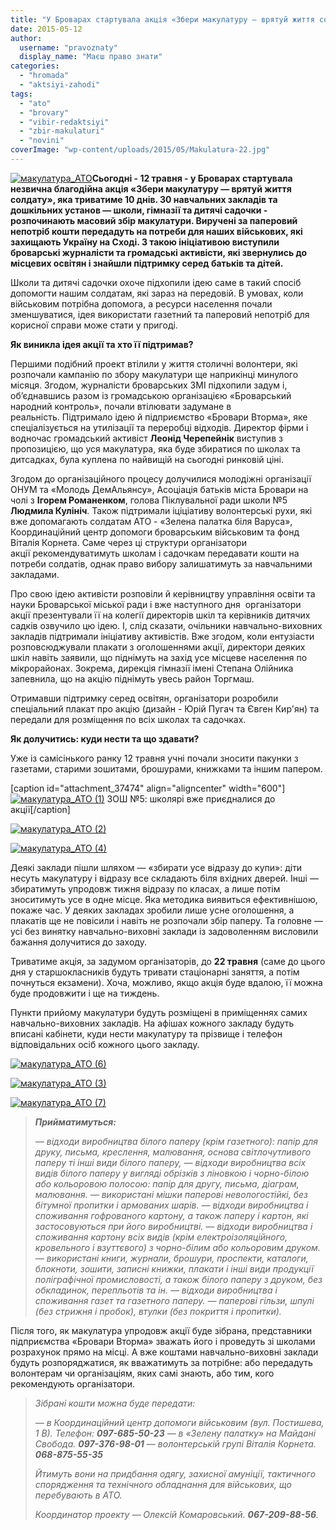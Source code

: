 ```yaml
---
title: "У Броварах стартувала акція «Збери макулатуру — врятуй життя солдату»"
date: 2015-05-12
author: 
  username: "pravoznaty"
  display_name: "Маєш право знати"
categories: 
  - "hromada"
  - "aktsiyi-zahodi"
tags: 
  - "ato"
  - "brovary"
  - "vibir-redaktsiyi"
  - "zbir-makulaturi"
  - "novini"
coverImage: "wp-content/uploads/2015/05/Makulatura-22.jpg"
---
```


[![макулатура_АТО](https://mpz.brovary.org/wp-content/uploads/2015/05/11258751_992044700836202_244131633_o.jpg)](https://mpz.brovary.org/wp-content/uploads/2015/05/11258751_992044700836202_244131633_o.jpg)**Сьогодні - 12 травня - у Броварах стартувала незвична благодійна акція «Збери макулатуру — врятуй життя солдату», яка триватиме 10 днів. 30 навчальних закладів та дошкільних установ — школи, гімназії та дитячі садочки - розпочинають масовий збір макулатури. Виручені за паперовий непотріб кошти передадуть на потреби для наших військових, які захищають Україну на Сході. З такою ініціативою виступили броварські журналісти та громадські активісти, які звернулись до місцевих освітян і знайшли підтримку серед батьків та дітей.**

Школи та дитячі садочки охоче підхопили ідею саме в такий спосіб допомогти нашим солдатам, які зараз на передовій. В умовах, коли військовим потрібна допомога, а ресурси населення почали зменшуватися, ідея використати газетний та паперовий непотріб для корисної справи може стати у пригоді.

**Як виникла ідея акції та хто її підтримав?**

Першими подібний проект втілили у життя столичні волонтери, які розпочали кампанію по збору макулатури ще наприкінці минулого місяця. Згодом, журналісти броварських ЗМІ підхопили задум і, об’єднавшись разом із громадською організацією «Броварський народний контроль», почали втілювати задумане в реальність. Підтримало ідею й підприємство «Бровари Вторма», яке спеціалізується на утилізації та переробці відходів. Директор фірми і водночас громадський активіст **Леонід Черепейнік** виступив з пропозицією, що уся макулатура, яка буде збиратися по школах та дитсадках, була куплена по найвищій на сьогодні ринковій ціні.

Згодом до організаційного процесу долучилися молодіжні організації ОНУМ та «Молодь ДемАльянсу», Асоціація батьків міста Бровари на чолі з **Ігорем Романенком**, голова Піклувальної ради школи №5 **Людмила Кулініч**. Також підтримали іціціативу волонтерські рухи, які вже допомагають солдатам АТО - «Зелена палатка біля Варуса», Координаційний центр допомоги броварським військовим та фонд Віталія Корнета. Саме через ці структури організатори акції рекомендуватимуть школам і садочкам передавати кошти на потреби солдатів, однак право вибору залишатимуть за навчальними закладами.

Про свою ідею активісти розповіли й керівництву управління освіти та науки Броварської міської ради і вже наступного дня  організатори акції презентували її на колегії директорів шкіл та керівників дитячих садків озвучило цю ідею. І, слід сказати, очільники навчально-виховних закладів підтримали ініціативу активістів. Вже згодом, коли ентузіасти розповсюджували плакати з оголошеннями акції, директори деяких шкіл навіть заявили, що піднімуть на захід усе місцеве населення по мікрорайонах. Зокрема, дирекція гімназії імені Степана Олійника запевнила, що на акцію піднімуть увесь район Торгмаш.

Отримавши підтримку серед освітян, організатори розробили спеціальний плакат про акцію (дизайн - Юрій Пугач та Євген Кир'ян) та передали для розміщення по всіх школах та садочках.

**Як долучитись: куди нести та що здавати?**

Уже із самісінького ранку 12 травня учні почали зносити пакунки з газетами, старими зошитами, брошурами, книжками та іншим папером.

\[caption id="attachment\_37474" align="aligncenter" width="600"\][![макулатура_АТО (1)](https://mpz.brovary.org/wp-content/uploads/2015/05/makulatura_ATO-1.jpg)](https://mpz.brovary.org/wp-content/uploads/2015/05/makulatura_ATO-1.jpg) ЗОШ №5: школярі вже приєдналися до акції\[/caption\]

[![макулатура_АТО (2)](https://mpz.brovary.org/wp-content/uploads/2015/05/makulatura_ATO-2.jpg)](https://mpz.brovary.org/wp-content/uploads/2015/05/makulatura_ATO-2.jpg)

[![макулатура_АТО (4)](https://mpz.brovary.org/wp-content/uploads/2015/05/makulatura_ATO-4.jpg)](https://mpz.brovary.org/wp-content/uploads/2015/05/makulatura_ATO-4.jpg)

Деякі заклади пішли шляхом — «збирати усе відразу до купи»: діти несуть макулатуру і відразу все складають біля вхідних дверей. Інші — збиратимуть упродовж тижня відразу по класах, а лише потім зноситимуть усе в одне місце. Яка методика виявиться ефективнішою, покаже час. У деяких закладах зробили лише усне оголошення, а плакатів ще не повісили і навіть не розпочали збір паперу. Та головне — усі без винятку навчально-виховні заклади із задоволенням висловили бажання долучитися до заходу.

Триватиме акція, за задумом організаторів, до **22 травня** (саме до цього дня у старшокласників будуть тривати стаціонарні заняття, а потім почнуться екзамени). Хоча, можливо, якщо акція буде вдалою, її можна буде продовжити і ще на тиждень.

Пункти прийому макулатури будуть розміщені в приміщеннях самих навчально-виховних закладів. На афішах кожного закладу будуть вписані кабінети, куди нести макулатуру та прізвище і телефон відповідальних осіб кожного цього закладу.

[![макулатура_АТО (6)](https://mpz.brovary.org/wp-content/uploads/2015/05/makulatura_ATO-6.jpg)](https://mpz.brovary.org/wp-content/uploads/2015/05/makulatura_ATO-6.jpg)

[![макулатура_АТО (3)](https://mpz.brovary.org/wp-content/uploads/2015/05/makulatura_ATO-3.jpg)](https://mpz.brovary.org/wp-content/uploads/2015/05/makulatura_ATO-3.jpg)

[![макулатура_АТО (7)](https://mpz.brovary.org/wp-content/uploads/2015/05/makulatura_ATO-7.jpg)](https://mpz.brovary.org/wp-content/uploads/2015/05/makulatura_ATO-7.jpg)

> **_Прийматимуться:_**
> 
> _—_ _відходи виробництва білого паперу (крім газетного): папір для друку, письма, креслення, малювання, основа світлочутливого паперу ті інші види білого паперу,_ _—_ _відходи виробництва всіх видів білого паперу у вигляді обрізків з ліновкою і чорно-білою або кольоровою полосою: папір для другу, письма, діаграм, малювання._ _— використані мішки паперові невологостійкі, без бітумної пропитки і армованих шарів._ _—_ _відходи виробництва і споживання гофрованого картону, а також паперу і картон, які застосовуються при його виробництві._ _— відходи виробництва і споживання картону всіх видів (крім електроізоляційного, кровельного і взуттєвого) з чорно-білим або кольоровим друком._ _—_ _використані книги, журнали, брошури, проспекти, каталоги, блокноти, зошити, записні книжки, плакати і інші види продукції поліграфічної промисловості, а також білого паперу з друком, без обкладинок, перепльотів та ін._ _—_ _відходи виробництва і споживання газет та газетного паперу._ _—_ _паперові гільзи, шпулі (без стрижня і пробок), втулки (без покриття і пропитки)._

Після того, як макулатура упродовж акції буде зібрана, представники підприємства «Бровари Вторма» зважать його і проведуть зі школами розрахунок прямо на місці. А вже коштами навчально-виховні заклади будуть розпоряджатися, як вважатимуть за потрібне: або передадуть волонтерам чи організаціям, яких самі знають, або тим, кого рекомендують організатори.

> _Зібрані кошти можна буде передати:_
> 
> _—_ _в Координаційний центр допомоги військовим (вул. Постишева, 1 В). Телефон: **097-685-50-23**_ _—_ _в «Зелену палатку» на Майдані Свобода. **097-376-98-01**_ _—_ _волонтерській групі Віталія Корнета. **068-875-55-35**_
> 
> _Йтимуть вони на придбання одягу, захисної амуніції, тактичного спорядження та технічного обладнання для військових, що перебувають в АТО._
> 
> _Координатор проекту_ _—_ _Олексій Комаровський. **067-209-88-56**._

